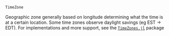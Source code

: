 ```julia
TimeZone
```

Geographic zone generally based on longitude determining what the time is at a certain location. Some time zones observe daylight savings (eg EST -> EDT). For implementations and more support, see the [`TimeZones.jl`](https://github.com/JuliaTime/TimeZones.jl) package
